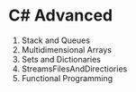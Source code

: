 <h1>C# Advanced</h1>
  <ol>
    <li>Stack and Queues</li> 
    <li>Multidimensional Arrays</li>
    <li>Sets and Dictionaries</li>
    <li>StreamsFilesAndDirectiories</li>
    <li>Functional Programming</li>
  </ol>
